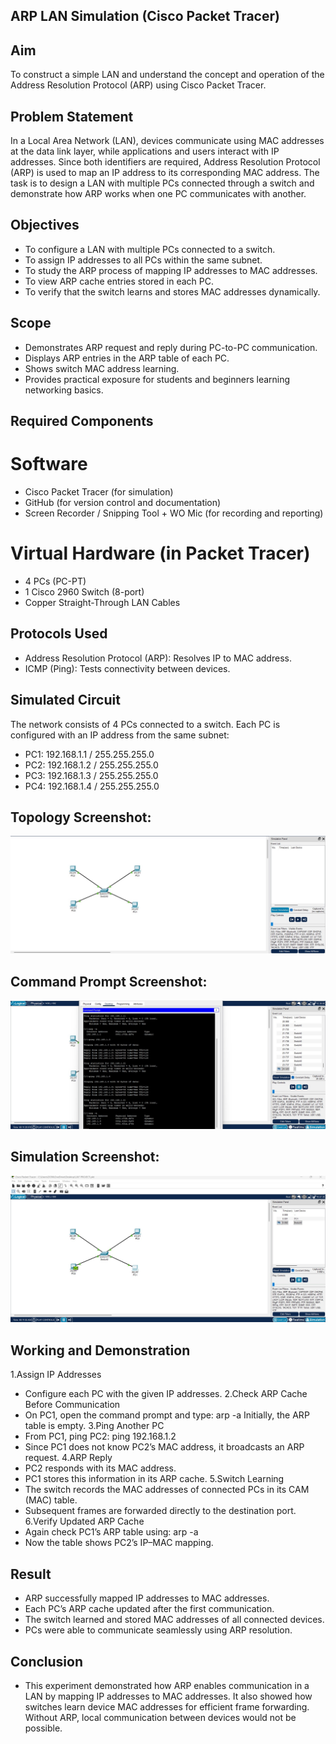 ## ARP LAN Simulation (Cisco Packet Tracer)
## Aim
To construct a simple LAN and understand the concept and operation of the Address Resolution Protocol (ARP) using Cisco Packet Tracer.

## Problem Statement
In a Local Area Network (LAN), devices communicate using MAC addresses at the data link layer, while applications and users interact with IP addresses. Since both identifiers are required, Address Resolution Protocol (ARP) is used to map an IP address to its corresponding MAC address.
The task is to design a LAN with multiple PCs connected through a switch and demonstrate how ARP works when one PC communicates with another.

## Objectives
- To configure a LAN with multiple PCs connected to a switch.
- To assign IP addresses to all PCs within the same subnet.
- To study the ARP process of mapping IP addresses to MAC addresses.
- To view ARP cache entries stored in each PC.
- To verify that the switch learns and stores MAC addresses dynamically.

## Scope
- Demonstrates ARP request and reply during PC-to-PC communication.
- Displays ARP entries in the ARP table of each PC.
- Shows switch MAC address learning.
- Provides practical exposure for students and beginners learning networking basics.

## Required Components
# Software
- Cisco Packet Tracer (for simulation)
- GitHub (for version control and documentation)
- Screen Recorder / Snipping Tool + WO Mic (for recording and reporting)
# Virtual Hardware (in Packet Tracer)
- 4 PCs (PC-PT)
- 1 Cisco 2960 Switch (8-port)
- Copper Straight-Through LAN Cables

## Protocols Used
- Address Resolution Protocol (ARP): Resolves IP to MAC address.
- ICMP (Ping): Tests connectivity between devices.

## Simulated Circuit
The network consists of 4 PCs connected to a switch. Each PC is configured with an IP address from the same subnet:
- PC1: 192.168.1.1 / 255.255.255.0
- PC2: 192.168.1.2 / 255.255.255.0
- PC3: 192.168.1.3 / 255.255.255.0
- PC4: 192.168.1.4 / 255.255.255.0

## Topology Screenshot:

![Topology](SCREENSHOTS/TOPOLOGY.jpg)


## Command Prompt Screenshot:

![CISCO Command Prompt](SCREENSHOTS/CommandPrompt.jpg)


## Simulation Screenshot:

![Packet Transmission](SCREENSHOTS/PacketTransmission.jpg)


## Working and Demonstration
1.Assign IP Addresses
 - Configure each PC with the given IP addresses.
2.Check ARP Cache Before Communication
 - On PC1, open the command prompt and type: arp -a
  Initially, the ARP table is empty.
3.Ping Another PC
 - From PC1, ping PC2: ping 192.168.1.2
 - Since PC1 does not know PC2’s MAC address, it broadcasts an ARP request.
4.ARP Reply
 - PC2 responds with its MAC address.
 - PC1 stores this information in its ARP cache.
5.Switch Learning
 - The switch records the MAC addresses of connected PCs in its CAM (MAC) table.
 - Subsequent frames are forwarded directly to the destination port.
6.Verify Updated ARP Cache
 - Again check PC1’s ARP table using: arp -a
 - Now the table shows PC2’s IP–MAC mapping.

## Result
- ARP successfully mapped IP addresses to MAC addresses.
- Each PC’s ARP cache updated after the first communication.
- The switch learned and stored MAC addresses of all connected devices.
- PCs were able to communicate seamlessly using ARP resolution.

## Conclusion
- This experiment demonstrated how ARP enables communication in a LAN by mapping IP addresses to MAC addresses. It also showed how switches learn device MAC addresses for efficient frame forwarding. Without ARP, local communication between devices would not be possible.
